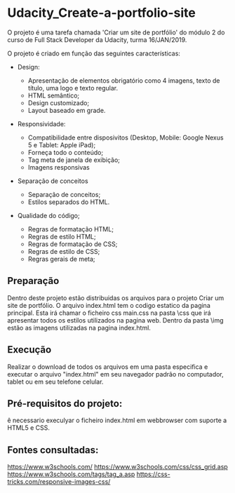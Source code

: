 # Udacity_Create-a-portfolio-site

O projeto é uma tarefa chamada 'Criar um site de portfólio' do módulo 2 do curso de Full Stack Developer da Udacity, turma 16/JAN/2019.

O projeto é criado em função das seguintes características:

- Design: 
  - Apresentação de elementos obrigatório como 4 imagens, texto de título, uma logo e texto regular.
  - HTML semântico;
  - Design customizado;
  - Layout baseado em grade.

- Responsividade:
  - Compatibilidade entre disposivitos (Desktop, Mobile: Google Nexus 5 e Tablet: Apple iPad);
  - Forneça todo o conteúdo;
  - Tag meta de janela de exibição;
  - Imagens responsivas

- Separação de conceitos
  - Separação de conceitos;
  - Estilos separados do HTML.

- Qualidade do código;
  - Regras de formatação HTML;
  - Regras de estilo HTML;
  - Regras de formatação de CSS;
  - Regras de estilo de CSS;
  - Regras gerais de meta;

## Preparação

  Dentro deste projeto estão distribuidas os arquivos para o projeto Criar um site de portfólio.
  O arquivo index.html tem o codigo estatico da pagina principal. Esta irá chamar o ficheiro css main.css na pasta \css que irá apresentar todos os estilos utilizados na pagina web.
  Dentro da pasta \img estão as imagens utilizadas na pagina index.html.

## Execução
  
  Realizar o download de todos os arquivos em uma pasta especifica e executar o arquivo "index.html" em seu navegador padrão no computador, tablet ou em seu telefone celular.
  
## Pré-requisitos do projeto:

  ê necessario execulyar o ficheiro index.html em webbrowser com suporte a HTML5 e CSS.

## Fontes consultadas:
https://www.w3schools.com/
https://www.w3schools.com/css/css_grid.asp
https://www.w3schools.com/tags/tag_a.asp
https://css-tricks.com/responsive-images-css/
